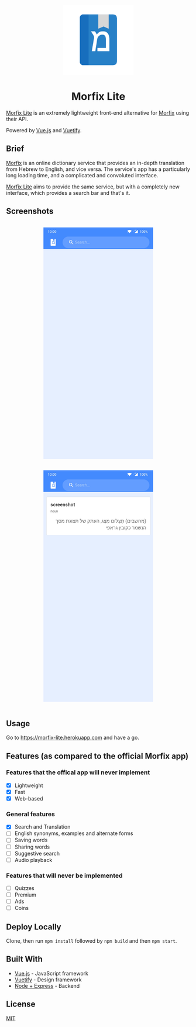<p align="center">
    <img src="https://github.com/outofink/ml-vue/raw/master/public/img/icons/android-chrome-512x512.png" width=192>
</p>

<h1 align="center">Morfix Lite</h1>

[Morfix Lite](https://morfix-lite.herokuapp.com) is an extremely lightweight front-end alternative for [Morfix](http://www.morfix.co.il/) using their API.

Powered by [Vue.js](https://vuejs.org/) and [Vuetify](https://vuetifyjs.com/en/).

## Brief

[Morfix](http://www.morfix.co.il/) is an online dictionary service that
provides an in-depth translation from Hebrew to English, and vice versa. The
service's app has a particularly long loading time, and a complicated and
convoluted interface.

[Morfix Lite](https://morfix-lite.herokuapp.com) aims to provide the same
service, but with a completely new interface, which provides a search bar and
that's it.

## Screenshots

<p align="middle">
    <img src="https://github.com/outofink/ml-vue/raw/master/screenshots/home.jpg" width=300 style="padding: 1em">
    <img src="https://github.com/outofink/ml-vue/raw/master/screenshots/main.jpg" width=300 style="padding: 1em">
</p>

## Usage

Go to https://morfix-lite.herokuapp.com and have a go.

## Features (as compared to the official Morfix app)

### Features that the offical app will never implement

- [x] Lightweight
- [x] Fast
- [x] Web-based

### General features

- [x] Search and Translation
- [ ] English synonyms, examples and alternate forms
- [ ] Saving words
- [ ] Sharing words
- [ ] Suggestive search
- [ ] Audio playback

### Features that will never be implemented

- [ ] Quizzes
- [ ] Premium
- [ ] Ads
- [ ] Coins

## Deploy Locally

Clone, then run `npm install` followed by `npm build` and then `npm start`.

## Built With

* [Vue.js](https://vuejs.org/) - JavaScript framework
* [Vuetify](https://vuetifyjs.com/en/) - Design framework
* [Node + Express](https://expressjs.com/) - Backend

## License

[MIT](https://github.com/outofink/ml-vue/raw/master/LICENSE.md)
